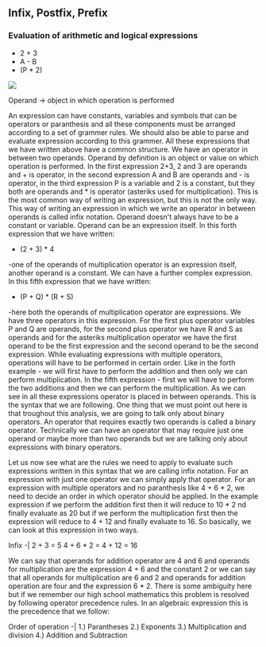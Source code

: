 ## Infix, Postfix, Prefix

### Evaluation of arithmetic and logical expressions

- 2 + 3
- A - B
- (P * 2)

<img src="https://latex.codecogs.com/svg.latex?\Large&space;<operand><operator><operand>">

Operand -> object in which operation is performed

An expression can have constants, variables and symbols that can be operators or paranthesis and all these components must be arranged according to a set of grammer rules. We should also be able to parse and evaluate expression according to this grammer. All these expressions that we have written above have a common structure. We have an operator in between two operands. Operand by definition is an object or value on which operation is performed. In the first expression 2+3, 2 and 3 are operands and + is operator, in the second expression A and B are operands and - is operator, in the third expression P is a variable and 2 is a constant, but they both are operands and * is operator (asteriks used for multiplication). This is the most common way of writing an expression, but this is not the only way. This way of writing an expression in which we write an operator in between operands is called infix notation. Operand doesn't always have to be a constant or variable. Operand can be an expression itself. In this forth expression that we have written:
- (2 + 3) * 4

-one of the operands of multiplication operator is an expression itself, another operand is a constant. We can have a further complex expression. In this fifth expression that we have written:
- (P + Q) * (R + S)

-here both the operands of multiplication operator are expressions. We have three operators in this expression. For the first plus operator variables P and Q are operands, for the second plus operator we have R and S  as operands and for the asteriks multiplication operator we have the first operand to be the first expression and the second operand to be the second expression. While evaluating expressions with multiple operators, operations will have to be performed in certain order. Like in the forth example - we will first have to perform the addition and then only we can perform multiplication. In the fifth expression - first we will have to perform the two additions and then we can perform the multiplication. As we can see in all these expressions operator is placed in between operands. This is the syntax that we are following. One thing that we must point out here is that troughout this analysis, we are going to talk only about binary operators. An operator that requires exactly two operands is called a binary operator. Technically we can have an operator that may require just one operand or maybe more than two operands but we are talking only about expressions with binary operators.

Let us now see what are the rules we need to apply to evaluate such expressions written in this syntax that we are calling infix notation. For an expression with just one operator we can simply apply that operator. For an expression with multiple operators and no paranthesis like 4 + 6 * 2, we need to decide an order in which operator should be applied. In the example expression if we perform the addition first then it will reduce to 10 * 2 nd finally evaluate as 20 but if we perform the multiplication first
then the expression will reduce to 4 + 12 and finally evaluate to 16. So basically, we can look at this expression in two ways.

Infix
-|
2 + 3 = 5
4 + 6 * 2 = 4 + 12 = 16

We can say that operands for addition operator are 4 and 6 and operands for multiplication are the expression 4 + 6 and the constant 2 or we can say that all operands for multiplication are 6 and 2 and operands for addition operation are four and the expression 6 * 2. There is some ambiguity here but if we remember our high school mathematics this problem is resolved by following operator precedence rules. In an algebraic expression this is the precedence that we follow:

Order of operation
-|
1.) Parantheses
2.) Exponents
3.) Multiplication and division
4.) Addition and Subtraction
